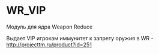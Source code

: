 # WR_VIP
Модуль для ядра Weapon Reduce

Выдает VIP игрокам иммунитет к запрету оружия в WR - http://projecttm.ru/product?id=251